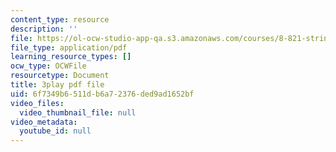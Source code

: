 ```yaml
---
content_type: resource
description: ''
file: https://ol-ocw-studio-app-qa.s3.amazonaws.com/courses/8-821-string-theory-and-holographic-duality-fall-2014/6f7349b6511db6a72376ded9ad1652bf_WPuDh61Lkpg.pdf
file_type: application/pdf
learning_resource_types: []
ocw_type: OCWFile
resourcetype: Document
title: 3play pdf file
uid: 6f7349b6-511d-b6a7-2376-ded9ad1652bf
video_files:
  video_thumbnail_file: null
video_metadata:
  youtube_id: null
---
```


